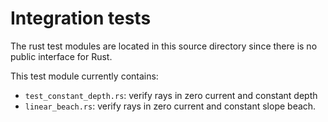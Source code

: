 # Integration tests

The rust test modules are located in this source directory since there is no
public interface for Rust.

This test module currently contains:
- `test_constant_depth.rs`: verify rays in zero current and constant depth
- `linear_beach.rs`: verify rays in zero current and constant slope beach.
